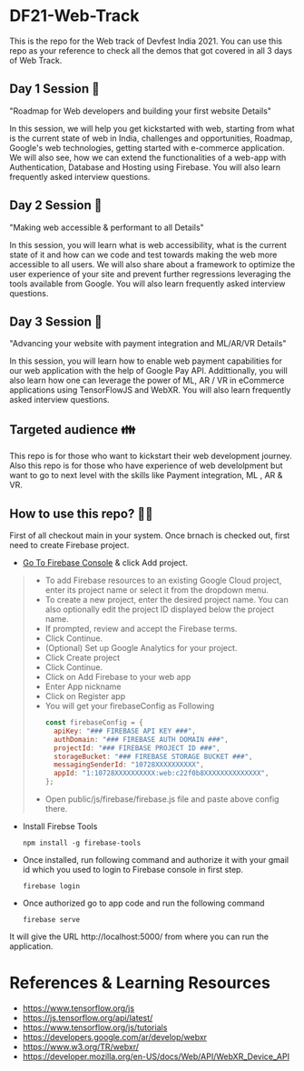 # DF21-Web-Track

This is the repo for the Web track of Devfest India 2021. You can use this repo as your reference to check all the demos that got covered in all 3 days of Web Track.

## Day 1 Session :microphone:

"Roadmap for Web developers and building your first website Details"

In this session, we will help you get kickstarted with web, starting from what is the current state of web in India, challenges and opportunities, Roadmap, Google's web technologies, getting started with e-commerce application. We will also see, how we can extend the functionalities of a web-app with Authentication, Database and Hosting using Firebase. You will also learn frequently asked interview questions.

## Day 2 Session :microphone:

"Making web accessible & performant to all Details"

In this session, you will learn what is web accessibility, what is the current state of it and how can we code and test towards making the web more accessible to all users. We will also share about a framework to optimize the user experience of your site and prevent further regressions leveraging the tools available from Google. You will also learn frequently asked interview questions.

## Day 3 Session :microphone:

"Advancing your website with payment integration and ML/AR/VR Details"

In this session, you will learn how to enable web payment capabilities for our web application with the help of Google Pay API. Addittionally, you will also learn how one can leverage the power of ML, AR / VR in eCommerce applications using TensorFlowJS and WebXR. You will also learn frequently asked interview questions.

## Targeted audience  :family: 

This repo is for those who want to kickstart their web development journey. Also this repo is for those who have experience of web develolpment but want to go to next level with the skills like Payment integration, ML , AR & VR.



## How to use this repo? :technologist:

First of all checkout main in your system. Once brnach is checked out, first need to create Firebase project.

- [Go To Firebase Console](https://console.firebase.google.com/u/0/?pli=1) & click Add project.
 > - To add Firebase resources to an existing Google Cloud project, enter its project name or select it from the dropdown menu.
 > - To create a new project, enter the desired project name. You can also optionally edit the project ID displayed below the project name.
 > - If prompted, review and accept the Firebase terms.
 > - Click Continue.
 > - (Optional) Set up Google Analytics for your project.
 > - Click Create project
 > - Click Continue.
 > - Click on Add Firebase to your web app 
 > - Enter App nickname
 > - Click on Register app
 > - You will get your firebaseConfig as Following
 >    ```javascript
 >    const firebaseConfig = {
 >      apiKey: "### FIREBASE API KEY ###",
 >      authDomain: "### FIREBASE AUTH DOMAIN ###",
 >      projectId: "### FIREBASE PROJECT ID ###",
 >      storageBucket: "### FIREBASE STORAGE BUCKET ###",
 >      messagingSenderId: "10728XXXXXXXXXX",
 >      appId: "1:10728XXXXXXXXXX:web:c22f0b8XXXXXXXXXXXXXX",
 >    };
 >    ``` 
 > - Open public/js/firebase/firebase.js file and paste above config there.
- Install Firebse Tools
  ``` 
  npm install -g firebase-tools 
  ```
- Once installed, run following command and authorize it with your gmail id which you used to login to Firebase console in first step.
  ``` 
  firebase login
  ```
- Once authorized go to app code and run the following command
  ``` 
  firebase serve
  ```
It will give the URL http://localhost:5000/ from where you can run the application. 

# References & Learning Resources

- https://www.tensorflow.org/js
- https://js.tensorflow.org/api/latest/
- https://www.tensorflow.org/js/tutorials
- https://developers.google.com/ar/develop/webxr
- https://www.w3.org/TR/webxr/
- https://developer.mozilla.org/en-US/docs/Web/API/WebXR_Device_API

